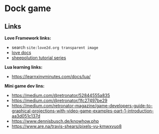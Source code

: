 # Dock game

## Links

**Love Framework links:**

- search `site:love2d.org transparent image`
- [love docs](https://love2d.org/wiki/love)
- [sheepolution tutorial series](https://sheepolution.com/learn/book/contents)


**Lua learning links:**

- https://learnxinyminutes.com/docs/lua/

**Mini game dev lins:**

- https://medium.com/@retronator/52844555a835
- https://medium.com/@retronator/1fc27497be29
- https://medium.com/retronator-magazine/game-developers-guide-to-graphical-projections-with-video-game-examples-part-1-introduction-aa3d051c137d
- https://www.dennisbusch.de/knowhow.php
- https://www.are.na/travis-shears/pixels-vu-kmwxvuo8
